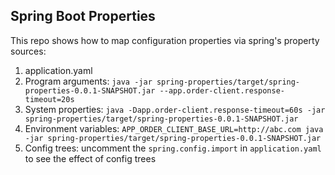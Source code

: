 ## Spring Boot Properties

This repo shows how to map configuration properties via spring's property sources:

1. application.yaml
2. Program arguments:
   `java -jar spring-properties/target/spring-properties-0.0.1-SNAPSHOT.jar --app.order-client.response-timeout=20s`
3. System properties:
   `java -Dapp.order-client.response-timeout=60s -jar spring-properties/target/spring-properties-0.0.1-SNAPSHOT.jar`
4. Environment
   variables:
   `APP_ORDER_CLIENT_BASE_URL=http://abc.com java -jar spring-properties/target/spring-properties-0.0.1-SNAPSHOT.jar`
5. Config trees: uncomment the `spring.config.import` in `application.yaml` to see the effect of config trees